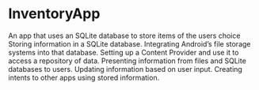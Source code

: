 # InventoryApp
An app that uses an SQLite database to store items of the users choice
Storing information in a SQLite database.
Integrating Android’s file storage systems into that database.
Setting up a Content Provider and use it to access a repository of data.
Presenting information from files and SQLite databases to users.
Updating information based on user input.
Creating intents to other apps using stored information.
